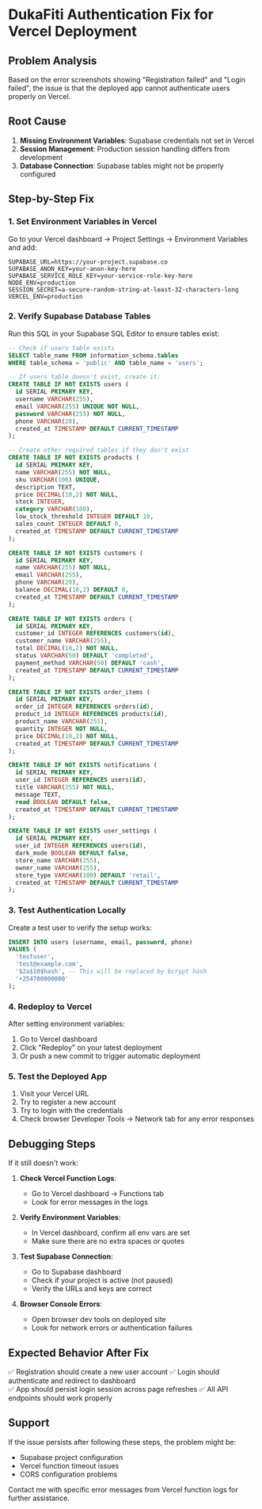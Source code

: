 # DukaFiti Authentication Fix for Vercel Deployment

## Problem Analysis

Based on the error screenshots showing "Registration failed" and "Login failed", the issue is that the deployed app cannot authenticate users properly on Vercel.

## Root Cause

1. **Missing Environment Variables**: Supabase credentials not set in Vercel
2. **Session Management**: Production session handling differs from development
3. **Database Connection**: Supabase tables might not be properly configured

## Step-by-Step Fix

### 1. Set Environment Variables in Vercel

Go to your Vercel dashboard → Project Settings → Environment Variables and add:

```
SUPABASE_URL=https://your-project.supabase.co
SUPABASE_ANON_KEY=your-anon-key-here
SUPABASE_SERVICE_ROLE_KEY=your-service-role-key-here
NODE_ENV=production
SESSION_SECRET=a-secure-random-string-at-least-32-characters-long
VERCEL_ENV=production
```

### 2. Verify Supabase Database Tables

Run this SQL in your Supabase SQL Editor to ensure tables exist:

```sql
-- Check if users table exists
SELECT table_name FROM information_schema.tables 
WHERE table_schema = 'public' AND table_name = 'users';

-- If users table doesn't exist, create it:
CREATE TABLE IF NOT EXISTS users (
  id SERIAL PRIMARY KEY,
  username VARCHAR(255),
  email VARCHAR(255) UNIQUE NOT NULL,
  password VARCHAR(255) NOT NULL,
  phone VARCHAR(20),
  created_at TIMESTAMP DEFAULT CURRENT_TIMESTAMP
);

-- Create other required tables if they don't exist
CREATE TABLE IF NOT EXISTS products (
  id SERIAL PRIMARY KEY,
  name VARCHAR(255) NOT NULL,
  sku VARCHAR(100) UNIQUE,
  description TEXT,
  price DECIMAL(10,2) NOT NULL,
  stock INTEGER,
  category VARCHAR(100),
  low_stock_threshold INTEGER DEFAULT 10,
  sales_count INTEGER DEFAULT 0,
  created_at TIMESTAMP DEFAULT CURRENT_TIMESTAMP
);

CREATE TABLE IF NOT EXISTS customers (
  id SERIAL PRIMARY KEY,
  name VARCHAR(255) NOT NULL,
  email VARCHAR(255),
  phone VARCHAR(20),
  balance DECIMAL(10,2) DEFAULT 0,
  created_at TIMESTAMP DEFAULT CURRENT_TIMESTAMP
);

CREATE TABLE IF NOT EXISTS orders (
  id SERIAL PRIMARY KEY,
  customer_id INTEGER REFERENCES customers(id),
  customer_name VARCHAR(255),
  total DECIMAL(10,2) NOT NULL,
  status VARCHAR(50) DEFAULT 'completed',
  payment_method VARCHAR(50) DEFAULT 'cash',
  created_at TIMESTAMP DEFAULT CURRENT_TIMESTAMP
);

CREATE TABLE IF NOT EXISTS order_items (
  id SERIAL PRIMARY KEY,
  order_id INTEGER REFERENCES orders(id),
  product_id INTEGER REFERENCES products(id),
  product_name VARCHAR(255),
  quantity INTEGER NOT NULL,
  price DECIMAL(10,2) NOT NULL,
  created_at TIMESTAMP DEFAULT CURRENT_TIMESTAMP
);

CREATE TABLE IF NOT EXISTS notifications (
  id SERIAL PRIMARY KEY,
  user_id INTEGER REFERENCES users(id),
  title VARCHAR(255) NOT NULL,
  message TEXT,
  read BOOLEAN DEFAULT false,
  created_at TIMESTAMP DEFAULT CURRENT_TIMESTAMP
);

CREATE TABLE IF NOT EXISTS user_settings (
  id SERIAL PRIMARY KEY,
  user_id INTEGER REFERENCES users(id),
  dark_mode BOOLEAN DEFAULT false,
  store_name VARCHAR(255),
  owner_name VARCHAR(255),
  store_type VARCHAR(100) DEFAULT 'retail',
  created_at TIMESTAMP DEFAULT CURRENT_TIMESTAMP
);
```

### 3. Test Authentication Locally

Create a test user to verify the setup works:

```sql
INSERT INTO users (username, email, password, phone) 
VALUES (
  'testuser', 
  'test@example.com', 
  '$2a$10$hash', -- This will be replaced by bcrypt hash
  '+254700000000'
);
```

### 4. Redeploy to Vercel

After setting environment variables:
1. Go to Vercel dashboard
2. Click "Redeploy" on your latest deployment
3. Or push a new commit to trigger automatic deployment

### 5. Test the Deployed App

1. Visit your Vercel URL
2. Try to register a new account
3. Try to login with the credentials
4. Check browser Developer Tools → Network tab for any error responses

## Debugging Steps

If it still doesn't work:

1. **Check Vercel Function Logs**:
   - Go to Vercel dashboard → Functions tab
   - Look for error messages in the logs

2. **Verify Environment Variables**:
   - In Vercel dashboard, confirm all env vars are set
   - Make sure there are no extra spaces or quotes

3. **Test Supabase Connection**:
   - Go to Supabase dashboard
   - Check if your project is active (not paused)
   - Verify the URLs and keys are correct

4. **Browser Console Errors**:
   - Open browser dev tools on deployed site
   - Look for network errors or authentication failures

## Expected Behavior After Fix

✅ Registration should create a new user account
✅ Login should authenticate and redirect to dashboard  
✅ App should persist login session across page refreshes
✅ All API endpoints should work properly

## Support

If the issue persists after following these steps, the problem might be:
- Supabase project configuration
- Vercel function timeout issues
- CORS configuration problems

Contact me with specific error messages from Vercel function logs for further assistance.